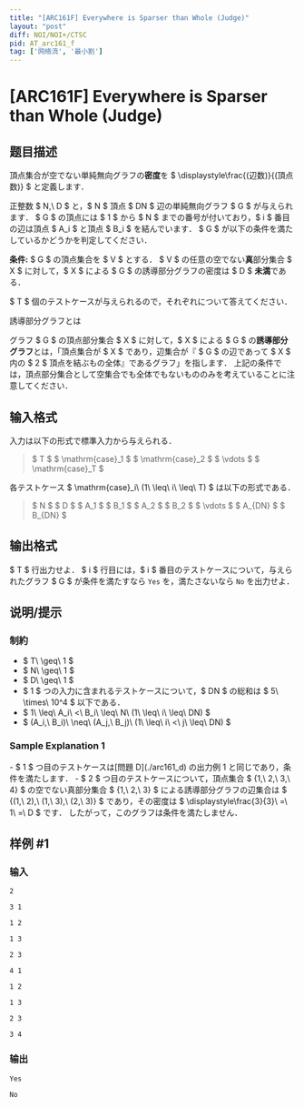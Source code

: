 ```yaml
---
title: "[ARC161F] Everywhere is Sparser than Whole (Judge)"
layout: "post"
diff: NOI/NOI+/CTSC
pid: AT_arc161_f
tag: ['网络流', '最小割']
---
```


# [ARC161F] Everywhere is Sparser than Whole (Judge)

## 题目描述

[problemUrl]: https://atcoder.jp/contests/arc161/tasks/arc161_f

頂点集合が空でない単純無向グラフの**密度**を $ \displaystyle\frac{(辺数)}{(頂点数)} $ と定義します．

正整数 $ N,\ D $ と，$ N $ 頂点 $ DN $ 辺の単純無向グラフ $ G $ が与えられます． $ G $ の頂点には $ 1 $ から $ N $ までの番号が付いており，$ i $ 番目の辺は頂点 $ A_i $ と頂点 $ B_i $ を結んでいます． $ G $ が以下の条件を満たしているかどうかを判定してください．

**条件:** $ G $ の頂点集合を $ V $ とする． $ V $ の任意の空でない**真**部分集合 $ X $ に対して，$ X $ による $ G $ の誘導部分グラフの密度は $ D $ **未満**である．

$ T $ 個のテストケースが与えられるので，それぞれについて答えてください．

 誘導部分グラフとは

 グラフ $ G $ の頂点部分集合 $ X $ に対して，$ X $ による $ G $ の**誘導部分グラフ**とは，「頂点集合が $ X $ であり，辺集合が『 $ G $ の辺であって $ X $ 内の $ 2 $ 頂点を結ぶもの全体』であるグラフ」を指します． 上記の条件では，頂点部分集合として空集合でも全体でもないもののみを考えていることに注意してください．

## 输入格式

入力は以下の形式で標準入力から与えられる．

> $ T $ $ \mathrm{case}_1 $ $ \mathrm{case}_2 $ $ \vdots $ $ \mathrm{case}_T $

各テストケース $ \mathrm{case}_i\ (1\ \leq\ i\ \leq\ T) $ は以下の形式である．

> $ N $ $ D $ $ A_1 $ $ B_1 $ $ A_2 $ $ B_2 $ $ \vdots $ $ A_{DN} $ $ B_{DN} $

## 输出格式

$ T $ 行出力せよ． $ i $ 行目には，$ i $ 番目のテストケースについて，与えられたグラフ $ G $ が条件を満たすなら `Yes` を，満たさないなら `No` を出力せよ．

## 说明/提示

### 制約

- $ T\ \geq\ 1 $
- $ N\ \geq\ 1 $
- $ D\ \geq\ 1 $
- $ 1 $ つの入力に含まれるテストケースについて，$ DN $ の総和は $ 5\ \times\ 10^4 $ 以下である．
- $ 1\ \leq\ A_i\ <\ B_i\ \leq\ N\ (1\ \leq\ i\ \leq\ DN) $
- $ (A_i,\ B_i)\ \neq\ (A_j,\ B_j)\ (1\ \leq\ i\ <\ j\ \leq\ DN) $
 
### Sample Explanation 1

\- $ 1 $ つ目のテストケースは\[問題 D\](./arc161\_d) の出力例 1 と同じであり，条件を満たします． - $ 2 $ つ目のテストケースについて，頂点集合 $ \{1,\ 2,\ 3,\ 4\} $ の空でない真部分集合 $ \{1,\ 2,\ 3\} $ による誘導部分グラフの辺集合は $ \{(1,\ 2),\ (1,\ 3),\ (2,\ 3)\} $ であり，その密度は $ \displaystyle\frac{3}{3}\ =\ 1\ =\ D $ です． したがって，このグラフは条件を満たしません．

## 样例 #1

### 输入

```
2
3 1
1 2
1 3
2 3
4 1
1 2
1 3
2 3
3 4
```

### 输出

```
Yes
No
```

